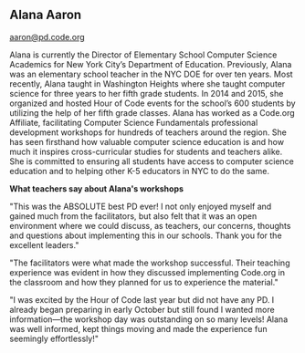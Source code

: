 ## Alana Aaron

[aaron@pd.code.org](mailto:aaron@pd.code.org)

Alana is currently the Director of Elementary School Computer Science Academics for New York City’s Department of Education. Previously, Alana was an elementary school teacher in the NYC DOE for over ten years. Most recently, Alana taught in Washington Heights where she taught computer science for three years to her fifth grade students. In 2014 and 2015, she organized and hosted Hour of Code events for the school’s 600 students by utilizing the help of her fifth grade classes. Alana has worked as a Code.org Affiliate, facilitating Computer Science Fundamentals professional development workshops for hundreds of teachers around the region. She has seen firsthand how valuable computer science education is and how much it inspires cross-curricular studies for students and teachers alike. She is committed to ensuring all students have access to computer science education and to helping other K-5 educators in NYC to do the same.

**What teachers say about Alana's workshops**

"This was the ABSOLUTE best PD ever! I not only enjoyed myself and gained much from the facilitators, but also felt that it was an open environment where we could discuss, as teachers, our concerns, thoughts and questions about implementing this in our schools. Thank you for the excellent leaders."

"The facilitators were what made the workshop successful. Their teaching experience was evident in how they discussed implementing Code.org in the classroom and how they planned for us to experience the material."

"I was excited by the Hour of Code last year but did not have any PD. I already began preparing in early October but still found I wanted more information—the workshop day was outstanding on so many levels! Alana was well informed, kept things moving and made the experience fun seemingly effortlessly!"
